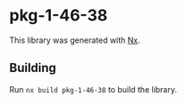 # pkg-1-46-38

This library was generated with [Nx](https://nx.dev).

## Building

Run `nx build pkg-1-46-38` to build the library.
